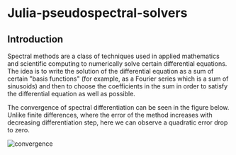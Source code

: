 # Julia-pseudospectral-solvers

## Introduction

Spectral methods are a class of techniques used in applied mathematics and scientific computing to numerically solve certain differential equations. The idea is to write the solution of the differential equation as a sum of certain "basis functions" (for example, as a Fourier series which is a sum of sinusoids) and then to choose the coefficients in the sum in order to satisfy the differential equation as well as possible.

The convergence of spectral differentiation can be seen in the figure below. Unlike finite differences, where the error of the method increases with decreasing differentiation step, here we can observe a quadratic error drop to zero.

![convergence](сonvergence_spectral_diff.png)
